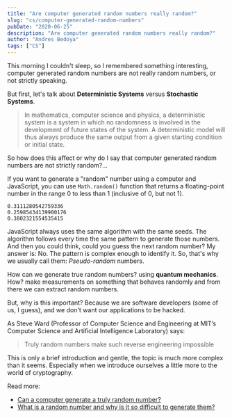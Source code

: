 ```yaml
---
title: "Are computer generated random numbers really random?"
slug: "cs/computer-generated-random-numbers"
pubDate: "2020-06-25"
description: "Are computer generated random numbers really random?"
author: "Andres Bedoya"
tags: ["CS"]
---
```


This morning I couldn't sleep, so I remembered something interesting, computer generated random numbers are not really random numbers, or not strictly speaking.

But first, let's talk about **Deterministic Systems** versus **Stochastic Systems**.

> In mathematics, computer science and physics, a deterministic system is a system in which no randomness is involved in the development of future states of the system. A deterministic model will thus always produce the same output from a given starting condition or initial state.

So how does this affect or why do I say that computer generated random numbers are not strictly random?...

If you want to generate a "random" number using a computer and JavaScript, you can use `Math.random()` function that returns a floating-point number in the range 0 to less than 1 (inclusive of 0, but not 1).

```
0.3111280542759336
0.25985434139900176
0.3802321554535415
```

JavaScript always uses the same algorithm with the same seeds. The algorithm follows every time the same pattern to generate those numbers. And then you could think, could you guess the next random number? My answer is: No. The pattern is complex enough to identify it. So, that's why we usually call them: _Pseudo-random_ numbers.

How can we generate true random numbers? using **quantum mechanics**. How? make measurements on something that behaves randomly and from there we can extract random numbers.

But, why is this important? Because we are software developers (some of us, I guess), and we don't want our applications to be hacked.

As Steve Ward (Professor of Computer Science and Engineering at MIT’s Computer Science and Artificial Intelligence Laboratory) says:

> Truly random numbers make such reverse engineering impossible

This is only a brief introduction and gentle, the topic is much more complex than it seems. Especially when we introduce ourselves a little more to the world of cryptography.

Read more:

- <a class="hover:no-underline text-blue underline" href="https://engineering.mit.edu/engage/ask-an-engineer/can-a-computer-generate-a-truly-random-number/" target="_blank" rel="noreferrer">Can a computer generate a truly random number?</a>
- <a class="hover:no-underline text-blue underline" href="https://www.euronews.com/2019/07/29/what-is-a-random-number-and-why-is-it-so-difficult-to-generate-them" target="_blank" rel="noreferrer">What is a random number and why is it so difficult to generate them?</a>
